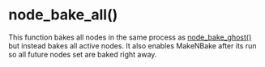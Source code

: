 # node_bake_all()

This function bakes all nodes in the same process as [node_bake_ghost()](/node-bake-ghost.md) but instead bakes all active nodes. It also enables MakeNBake after its run so all future nodes set are baked right away.